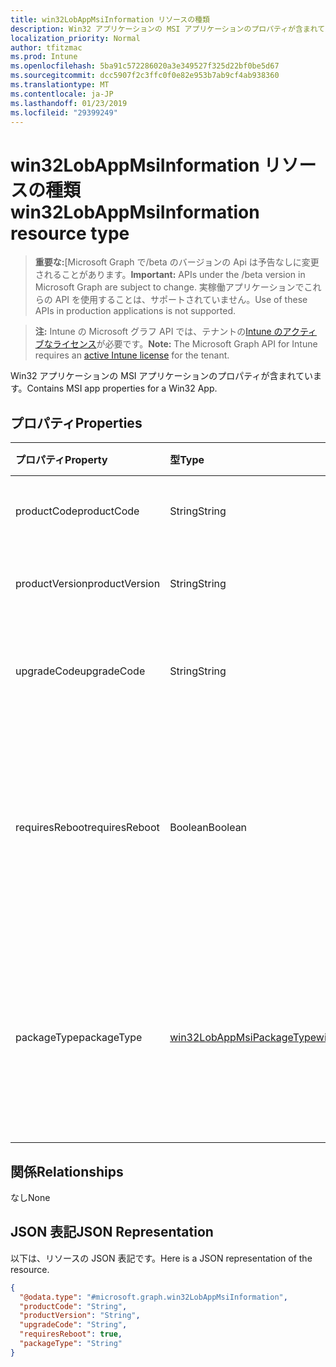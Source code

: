 ```yaml
---
title: win32LobAppMsiInformation リソースの種類
description: Win32 アプリケーションの MSI アプリケーションのプロパティが含まれています。
localization_priority: Normal
author: tfitzmac
ms.prod: Intune
ms.openlocfilehash: 5ba91c572286020a3e349527f325d22bf0be5d67
ms.sourcegitcommit: dcc5907f2c3ffc0f0e82e953b7ab9cf4ab938360
ms.translationtype: MT
ms.contentlocale: ja-JP
ms.lasthandoff: 01/23/2019
ms.locfileid: "29399249"
---
```

# <a name="win32lobappmsiinformation-resource-type"></a><span data-ttu-id="6de81-103">win32LobAppMsiInformation リソースの種類</span><span class="sxs-lookup"><span data-stu-id="6de81-103">win32LobAppMsiInformation resource type</span></span>

> <span data-ttu-id="6de81-104">**重要な:**[Microsoft Graph で/beta のバージョンの Api は予告なしに変更されることがあります。</span><span class="sxs-lookup"><span data-stu-id="6de81-104">**Important:** APIs under the /beta version in Microsoft Graph are subject to change.</span></span> <span data-ttu-id="6de81-105">実稼働アプリケーションでこれらの API を使用することは、サポートされていません。</span><span class="sxs-lookup"><span data-stu-id="6de81-105">Use of these APIs in production applications is not supported.</span></span>

> <span data-ttu-id="6de81-106">**注:** Intune の Microsoft グラフ API では、テナントの[Intune のアクティブなライセンス](https://go.microsoft.com/fwlink/?linkid=839381)が必要です。</span><span class="sxs-lookup"><span data-stu-id="6de81-106">**Note:** The Microsoft Graph API for Intune requires an [active Intune license](https://go.microsoft.com/fwlink/?linkid=839381) for the tenant.</span></span>

<span data-ttu-id="6de81-107">Win32 アプリケーションの MSI アプリケーションのプロパティが含まれています。</span><span class="sxs-lookup"><span data-stu-id="6de81-107">Contains MSI app properties for a Win32 App.</span></span>

## <a name="properties"></a><span data-ttu-id="6de81-108">プロパティ</span><span class="sxs-lookup"><span data-stu-id="6de81-108">Properties</span></span>
|<span data-ttu-id="6de81-109">プロパティ</span><span class="sxs-lookup"><span data-stu-id="6de81-109">Property</span></span>|<span data-ttu-id="6de81-110">型</span><span class="sxs-lookup"><span data-stu-id="6de81-110">Type</span></span>|<span data-ttu-id="6de81-111">説明</span><span class="sxs-lookup"><span data-stu-id="6de81-111">Description</span></span>|
|:---|:---|:---|
|<span data-ttu-id="6de81-112">productCode</span><span class="sxs-lookup"><span data-stu-id="6de81-112">productCode</span></span>|<span data-ttu-id="6de81-113">String</span><span class="sxs-lookup"><span data-stu-id="6de81-113">String</span></span>|<span data-ttu-id="6de81-114">MSI の製品コードです。</span><span class="sxs-lookup"><span data-stu-id="6de81-114">The MSI product code.</span></span>|
|<span data-ttu-id="6de81-115">productVersion</span><span class="sxs-lookup"><span data-stu-id="6de81-115">productVersion</span></span>|<span data-ttu-id="6de81-116">String</span><span class="sxs-lookup"><span data-stu-id="6de81-116">String</span></span>|<span data-ttu-id="6de81-117">MSI 製品のバージョンです。</span><span class="sxs-lookup"><span data-stu-id="6de81-117">The MSI product version.</span></span>|
|<span data-ttu-id="6de81-118">upgradeCode</span><span class="sxs-lookup"><span data-stu-id="6de81-118">upgradeCode</span></span>|<span data-ttu-id="6de81-119">String</span><span class="sxs-lookup"><span data-stu-id="6de81-119">String</span></span>|<span data-ttu-id="6de81-120">Msi ファイルは、コードをアップグレードします。</span><span class="sxs-lookup"><span data-stu-id="6de81-120">The MSI upgrade code.</span></span>|
|<span data-ttu-id="6de81-121">requiresReboot</span><span class="sxs-lookup"><span data-stu-id="6de81-121">requiresReboot</span></span>|<span data-ttu-id="6de81-122">Boolean</span><span class="sxs-lookup"><span data-stu-id="6de81-122">Boolean</span></span>|<span data-ttu-id="6de81-123">かどうか、MSI アプリケーションには、インストールの完了に再起動するコンピューターが必要です。</span><span class="sxs-lookup"><span data-stu-id="6de81-123">Whether the MSI app requires the machine to reboot to complete installation.</span></span>|
|<span data-ttu-id="6de81-124">packageType</span><span class="sxs-lookup"><span data-stu-id="6de81-124">packageType</span></span>|[<span data-ttu-id="6de81-125">win32LobAppMsiPackageType</span><span class="sxs-lookup"><span data-stu-id="6de81-125">win32LobAppMsiPackageType</span></span>](../resources/intune-apps-win32lobappmsipackagetype.md)|<span data-ttu-id="6de81-126">MSI パッケージの種類です。</span><span class="sxs-lookup"><span data-stu-id="6de81-126">The MSI package type.</span></span> <span data-ttu-id="6de81-127">可能な値は、`perMachine`、`perUser`、`dualPurpose` です。</span><span class="sxs-lookup"><span data-stu-id="6de81-127">Possible values are: `perMachine`, `perUser`, `dualPurpose`.</span></span>|

## <a name="relationships"></a><span data-ttu-id="6de81-128">関係</span><span class="sxs-lookup"><span data-stu-id="6de81-128">Relationships</span></span>
<span data-ttu-id="6de81-129">なし</span><span class="sxs-lookup"><span data-stu-id="6de81-129">None</span></span>

## <a name="json-representation"></a><span data-ttu-id="6de81-130">JSON 表記</span><span class="sxs-lookup"><span data-stu-id="6de81-130">JSON Representation</span></span>
<span data-ttu-id="6de81-131">以下は、リソースの JSON 表記です。</span><span class="sxs-lookup"><span data-stu-id="6de81-131">Here is a JSON representation of the resource.</span></span>
<!-- {
  "blockType": "resource",
  "@odata.type": "microsoft.graph.win32LobAppMsiInformation"
}
-->
``` json
{
  "@odata.type": "#microsoft.graph.win32LobAppMsiInformation",
  "productCode": "String",
  "productVersion": "String",
  "upgradeCode": "String",
  "requiresReboot": true,
  "packageType": "String"
}
```




